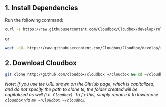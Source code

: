 


## 1. Install Dependencies  ####

Run the following command:

```bash
curl -s https://raw.githubusercontent.com/Cloudbox/Cloudbox/develop/roles/scripts/files/install_dependencies.sh | sudo sh

```

or

```bash
wget -qO- https://raw.githubusercontent.com/Cloudbox/Cloudbox/develop/roles/scripts/files/install_dependencies.sh | sudo sh
```


## 2. Download Cloudbox ### 



 ```bash
git clone http://github.com/cloudbox/cloudbox ~/cloudbox && cd ~/cloudbox
 ```

_Note: If you use the URL shown on the GitHub page, which is capitalized, and do not specify the path to clone to, the folder created will be capitalized as well (i.e. `Cloudbox`). To fix this, simply rename it to lowercase `cloudbox` via `mv ~/Cloudbox ~/cloudbox`._